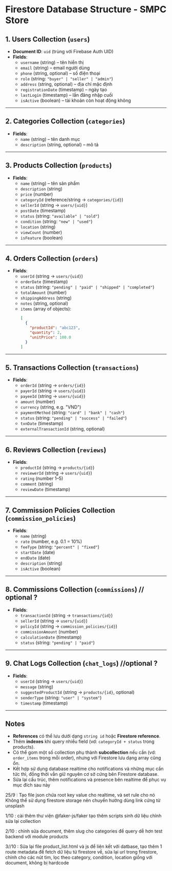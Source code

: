 # Firestore Database Structure - SMPC Store

## 1. Users Collection (`users`)
- **Document ID**: `uid` (trùng với Firebase Auth UID)
- **Fields**:
  - `username` (string) – tên hiển thị
  - `email` (string) – email người dùng
  - `phone` (string, optional) – số điện thoại
  - `role` (string: `"buyer" | "seller" | "admin"`)
  - `address` (string, optional) – địa chỉ mặc định
  - `registrationDate` (timestamp) – ngày tạo
  - `lastLogin` (timestamp) – lần đăng nhập cuối
  - `isActive` (boolean) – tài khoản còn hoạt động không

---

## 2. Categories Collection (`categories`)
- **Fields**:
  - `name` (string) – tên danh mục
  - `description` (string, optional) – mô tả

---

## 3. Products Collection (`products`)
- **Fields**:
  - `name` (string) – tên sản phẩm
  - `description` (string)
  - `price` (number)
  - `categoryId` (reference/string → `categories/{id}`)
  - `sellerId` (string → `users/{uid}`)
  - `postDate` (timestamp)
  - `status` (string: `"available" | "sold"`)
  - `condition` (string: `"new" | "used"`)
  - `location` (string)
  - `viewCount` (number)
  - `isFeature` (boolean)

---

## 4. Orders Collection (`orders`)
- **Fields**:
  - `userId` (string → `users/{uid}`)
  - `orderDate` (timestamp)
  - `status` (string: `"pending" | "paid" | "shipped" | "completed"`)
  - `totalAmount` (number)
  - `shippingAddress` (string)
  - `notes` (string, optional)
  - `items` (array of objects):
    ```json
    [
      {
        "productId": "abc123",
        "quantity": 2,
        "unitPrice": 100.0
      }
    ]
    ```

---

## 5. Transactions Collection (`transactions`)
- **Fields**:
  - `orderId` (string → `orders/{id}`)
  - `payerId` (string → `users/{uid}`)
  - `payeeId` (string → `users/{uid}`)
  - `amount` (number)
  - `currency` (string, e.g. "VND")
  - `paymentMethod` (string: `"card" | "bank" | "cash"`)
  - `status` (string: `"pending" | "success" | "failed"`)
  - `txnDate` (timestamp)
  - `externalTransactionId` (string, optional)

---

## 6. Reviews Collection (`reviews`)
- **Fields**:
  - `productId` (string → `products/{id}`)
  - `reviewerId` (string → `users/{uid}`)
  - `rating` (number 1–5)
  - `comment` (string)
  - `reviewDate` (timestamp)

---

## 7. Commission Policies Collection (`commission_policies`)
- **Fields**:
  - `name` (string)
  - `rate` (number, e.g. 0.1 = 10%)
  - `feeType` (string: `"percent" | "fixed"`)
  - `startDate` (date)
  - `endDate` (date)
  - `description` (string)
  - `isActive` (boolean)

---

## 8. Commissions Collection (`commissions`) // optional ?
- **Fields**:
  - `transactionId` (string → `transactions/{id}`)
  - `sellerId` (string → `users/{uid}`)
  - `policyId` (string → `commission_policies/{id}`)
  - `commissionAmount` (number)
  - `calculationDate` (timestamp)
  - `status` (string: `"pending" | "paid"`)

---

## 9. Chat Logs Collection (`chat_logs`)   //optional ?
- **Fields**:
  - `userId` (string → `users/{uid}`)
  - `message` (string)
  - `suggestedProductId` (string → `products/{id}`, optional)
  - `senderType` (string: `"user" | "system"`)
  - `timestamp` (timestamp)

---


## Notes
- **References** có thể lưu dưới dạng `string id` hoặc **Firestore reference**.  
- Thêm **indexes** khi query nhiều field (vd: `categoryId + status` trong products).  
- Có thể gom một số collection phụ thành **subcollection** nếu cần (vd: `order_items` trong mỗi order), nhưng với Firestore lưu dạng array cũng ổn.
- Kết hợp sử dụng database realtime cho notifications và những mục cần tức thì, đồng thời vẫn giữ nguyên cơ sở cứng bên Firestore database.
- Sửa lại cấu trúc, thêm notifications và presence bên realtime để phục vụ mục đích sau này

25/9 : 
Tạo file json chứa root key value cho realtime, và set rule cho nó
Không thể sử dụng firestore storage nên chuyển hướng dùng link cứng từ unsplash


1/10 :
cài thêm thư viện @faker-js/faker 
tạo thêm scripts sinh dữ liệu
chỉnh sửa lại collection 

2/10 :
chỉnh sửa document, thêm slug cho categories để query dễ hơn
test backend với module products

3//10 :
Sửa lại file product_list.html và js để liên kết với datbase, tạo thêm 1 route metadata để fetch dữ liệu từ firestore về, sửa lại url trong firestore, chỉnh cho các nút tìm, lọc theo category, condition, location giống với document, không bị hardcode